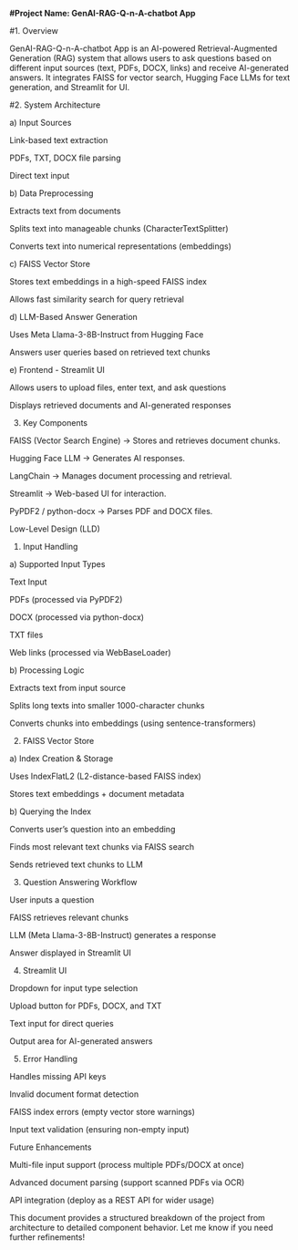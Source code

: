 **#Project Name: GenAI-RAG-Q-n-A-chatbot App**

#1. Overview

GenAI-RAG-Q-n-A-chatbot App is an AI-powered Retrieval-Augmented Generation (RAG) system that allows users to ask questions based on different input sources (text, PDFs, DOCX, links) and receive AI-generated answers. It integrates FAISS for vector search, Hugging Face LLMs for text generation, and Streamlit for UI.

#2. System Architecture

a) Input Sources

Link-based text extraction

PDFs, TXT, DOCX file parsing

Direct text input

b) Data Preprocessing

Extracts text from documents

Splits text into manageable chunks (CharacterTextSplitter)

Converts text into numerical representations (embeddings)

c) FAISS Vector Store

Stores text embeddings in a high-speed FAISS index

Allows fast similarity search for query retrieval

d) LLM-Based Answer Generation

Uses Meta Llama-3-8B-Instruct from Hugging Face

Answers user queries based on retrieved text chunks

e) Frontend - Streamlit UI

Allows users to upload files, enter text, and ask questions

Displays retrieved documents and AI-generated responses

3. Key Components

FAISS (Vector Search Engine) → Stores and retrieves document chunks.

Hugging Face LLM → Generates AI responses.

LangChain → Manages document processing and retrieval.

Streamlit → Web-based UI for interaction.

PyPDF2 / python-docx → Parses PDF and DOCX files.

Low-Level Design (LLD)

1. Input Handling

a) Supported Input Types

Text Input

PDFs (processed via PyPDF2)

DOCX (processed via python-docx)

TXT files

Web links (processed via WebBaseLoader)

b) Processing Logic

Extracts text from input source

Splits long texts into smaller 1000-character chunks

Converts chunks into embeddings (using sentence-transformers)

2. FAISS Vector Store

a) Index Creation & Storage

Uses IndexFlatL2 (L2-distance-based FAISS index)

Stores text embeddings + document metadata

b) Querying the Index

Converts user’s question into an embedding

Finds most relevant text chunks via FAISS search

Sends retrieved text chunks to LLM

3. Question Answering Workflow

User inputs a question

FAISS retrieves relevant chunks

LLM (Meta Llama-3-8B-Instruct) generates a response

Answer displayed in Streamlit UI

4. Streamlit UI

Dropdown for input type selection

Upload button for PDFs, DOCX, and TXT

Text input for direct queries

Output area for AI-generated answers

5. Error Handling

Handles missing API keys

Invalid document format detection

FAISS index errors (empty vector store warnings)

Input text validation (ensuring non-empty input)

Future Enhancements

Multi-file input support (process multiple PDFs/DOCX at once)

Advanced document parsing (support scanned PDFs via OCR)

API integration (deploy as a REST API for wider usage)

This document provides a structured breakdown of the project from architecture to detailed component behavior. Let me know if you need further refinements!

